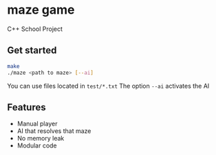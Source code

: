 # maze game
C++ School Project

## Get started

```bash
make
./maze <path to maze> [--ai]
```

You can use files located in `test/*.txt`
The option `--ai` activates the AI

## Features

* Manual player
* AI that resolves that maze
* No memory leak
* Modular code
